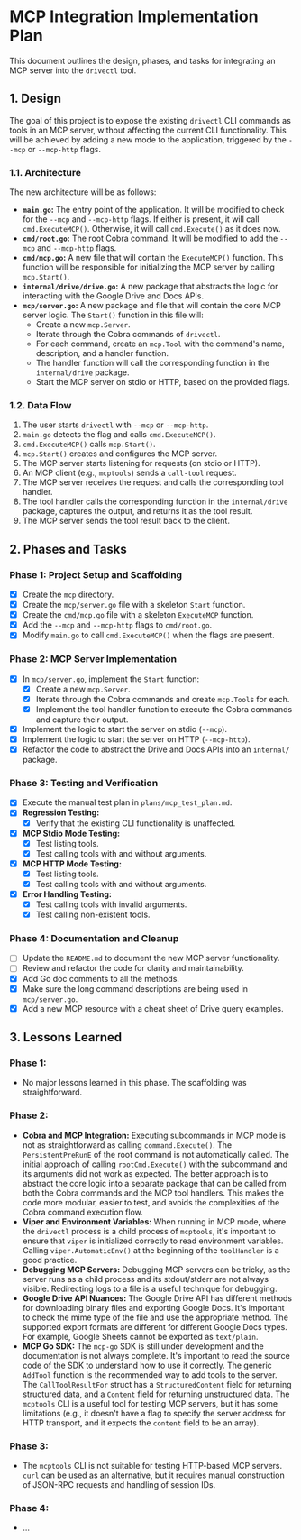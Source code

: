 # MCP Integration Implementation Plan

This document outlines the design, phases, and tasks for integrating an MCP server into the `drivectl` tool.

## 1. Design

The goal of this project is to expose the existing `drivectl` CLI commands as tools in an MCP server, without affecting the current CLI functionality. This will be achieved by adding a new mode to the application, triggered by the `--mcp` or `--mcp-http` flags.

### 1.1. Architecture

The new architecture will be as follows:

*   **`main.go`:** The entry point of the application. It will be modified to check for the `--mcp` and `--mcp-http` flags. If either is present, it will call `cmd.ExecuteMCP()`. Otherwise, it will call `cmd.Execute()` as it does now.
*   **`cmd/root.go`:** The root Cobra command. It will be modified to add the `--mcp` and `--mcp-http` flags.
*   **`cmd/mcp.go`:** A new file that will contain the `ExecuteMCP()` function. This function will be responsible for initializing the MCP server by calling `mcp.Start()`.
*   **`internal/drive/drive.go`:** A new package that abstracts the logic for interacting with the Google Drive and Docs APIs.
*   **`mcp/server.go`:** A new package and file that will contain the core MCP server logic. The `Start()` function in this file will:
    *   Create a new `mcp.Server`.
    *   Iterate through the Cobra commands of `drivectl`.
    *   For each command, create an `mcp.Tool` with the command's name, description, and a handler function.
    *   The handler function will call the corresponding function in the `internal/drive` package.
    *   Start the MCP server on stdio or HTTP, based on the provided flags.

### 1.2. Data Flow

1.  The user starts `drivectl` with `--mcp` or `--mcp-http`.
2.  `main.go` detects the flag and calls `cmd.ExecuteMCP()`.
3.  `cmd.ExecuteMCP()` calls `mcp.Start()`.
4.  `mcp.Start()` creates and configures the MCP server.
5.  The MCP server starts listening for requests (on stdio or HTTP).
6.  An MCP client (e.g., `mcptools`) sends a `call-tool` request.
7.  The MCP server receives the request and calls the corresponding tool handler.
8.  The tool handler calls the corresponding function in the `internal/drive` package, captures the output, and returns it as the tool result.
9.  The MCP server sends the tool result back to the client.

## 2. Phases and Tasks

### Phase 1: Project Setup and Scaffolding

- [x] Create the `mcp` directory.
- [x] Create the `mcp/server.go` file with a skeleton `Start` function.
- [x] Create the `cmd/mcp.go` file with a skeleton `ExecuteMCP` function.
- [x] Add the `--mcp` and `--mcp-http` flags to `cmd/root.go`.
- [x] Modify `main.go` to call `cmd.ExecuteMCP()` when the flags are present.

### Phase 2: MCP Server Implementation

- [x] In `mcp/server.go`, implement the `Start` function:
    - [x] Create a new `mcp.Server`.
    - [x] Iterate through the Cobra commands and create `mcp.Tool`s for each.
    - [x] Implement the tool handler function to execute the Cobra commands and capture their output.
- [x] Implement the logic to start the server on stdio (`--mcp`).
- [x] Implement the logic to start the server on HTTP (`--mcp-http`).
- [x] Refactor the code to abstract the Drive and Docs APIs into an `internal/` package.

### Phase 3: Testing and Verification

- [x] Execute the manual test plan in `plans/mcp_test_plan.md`.
- [x] **Regression Testing:**
    - [x] Verify that the existing CLI functionality is unaffected.
- [x] **MCP Stdio Mode Testing:**
    - [x] Test listing tools.
    - [x] Test calling tools with and without arguments.
- [x] **MCP HTTP Mode Testing:**
    - [x] Test listing tools.
    - [x] Test calling tools with and without arguments.
- [x] **Error Handling Testing:**
    - [x] Test calling tools with invalid arguments.
    - [x] Test calling non-existent tools.

### Phase 4: Documentation and Cleanup

- [ ] Update the `README.md` to document the new MCP server functionality.
- [ ] Review and refactor the code for clarity and maintainability.
- [x] Add Go doc comments to all the methods.
- [x] Make sure the long command descriptions are being used in `mcp/server.go`.
- [x] Add a new MCP resource with a cheat sheet of Drive query examples.

## 3. Lessons Learned

### Phase 1:

*   No major lessons learned in this phase. The scaffolding was straightforward.

### Phase 2:

*   **Cobra and MCP Integration:** Executing subcommands in MCP mode is not as straightforward as calling `command.Execute()`. The `PersistentPreRunE` of the root command is not automatically called. The initial approach of calling `rootCmd.Execute()` with the subcommand and its arguments did not work as expected. The better approach is to abstract the core logic into a separate package that can be called from both the Cobra commands and the MCP tool handlers. This makes the code more modular, easier to test, and avoids the complexities of the Cobra command execution flow.
*   **Viper and Environment Variables:** When running in MCP mode, where the `drivectl` process is a child process of `mcptools`, it's important to ensure that `viper` is initialized correctly to read environment variables. Calling `viper.AutomaticEnv()` at the beginning of the `toolHandler` is a good practice.
*   **Debugging MCP Servers:** Debugging MCP servers can be tricky, as the server runs as a child process and its stdout/stderr are not always visible. Redirecting logs to a file is a useful technique for debugging.
*   **Google Drive API Nuances:** The Google Drive API has different methods for downloading binary files and exporting Google Docs. It's important to check the mime type of the file and use the appropriate method. The supported export formats are different for different Google Docs types. For example, Google Sheets cannot be exported as `text/plain`.
*   **MCP Go SDK:** The `mcp-go` SDK is still under development and the documentation is not always complete. It's important to read the source code of the SDK to understand how to use it correctly. The generic `AddTool` function is the recommended way to add tools to the server. The `CallToolResultFor` struct has a `StructuredContent` field for returning structured data, and a `Content` field for returning unstructured data. The `mcptools` CLI is a useful tool for testing MCP servers, but it has some limitations (e.g., it doesn't have a flag to specify the server address for HTTP transport, and it expects the `content` field to be an array).

### Phase 3:

*   The `mcptools` CLI is not suitable for testing HTTP-based MCP servers. `curl` can be used as an alternative, but it requires manual construction of JSON-RPC requests and handling of session IDs.

### Phase 4:

*   ...
